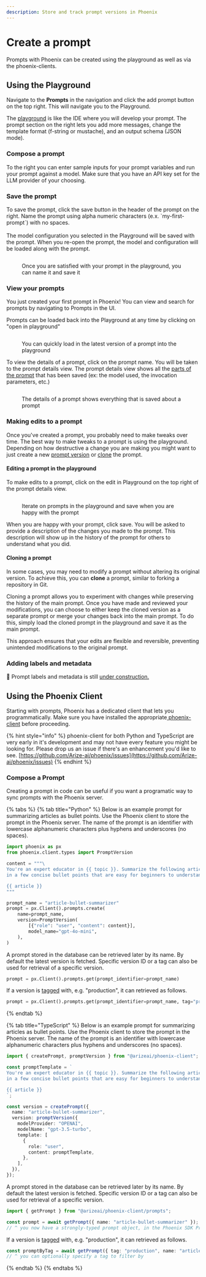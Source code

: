 ```yaml
---
description: Store and track prompt versions in Phoenix
---
```


# Create a prompt

Prompts with Phoenix can be created using the playground as well as via the phoenix-clients.

## Using the Playground

Navigate to the **Prompts** in the navigation and click the add prompt button on the top right. This will navigate you to the Playground.&#x20;

The [playground](../overview-prompts/prompt-playground.md) is like the IDE where you will develop your prompt. The prompt section on the right lets you add more messages, change the template format (f-string or mustache), and an output schema (JSON mode).

### Compose a prompt

To the right you can enter sample inputs for your prompt variables and run your prompt against a model. Make sure that you have an API key set for the LLM provider of your choosing.

### Save the prompt

To save the prompt, click the save button in the header of the prompt on the right. Name the prompt using alpha numeric characters (e.x. \`my-first-prompt\`) with no spaces. \
\
The model configuration you selected in the Playground will be saved with the prompt. When you re-open the prompt, the model and configuration will be loaded along with the prompt.

<figure><img src="https://storage.googleapis.com/arize-phoenix-assets/assets/images/create_prompt.png" alt=""><figcaption><p>Once you are satisfied with your prompt in the playground, you can name it and save it</p></figcaption></figure>

### View your prompts

You just created your first prompt in Phoenix! You can view and search for prompts by navigating to Prompts in the UI.&#x20;

Prompts can be loaded back into the Playground at any time by clicking on "open in playground"

<figure><img src="https://storage.googleapis.com/arize-phoenix-assets/assets/images/open_prompt.gif" alt=""><figcaption><p>You can quickly load in the latest version of a prompt into the playground</p></figcaption></figure>



To view the details of a prompt, click on the prompt name. You will be taken to the prompt details view. The prompt details view shows all the [parts of the prompt](https://app.gitbook.com/s/fqGNxHHFrgwnCxgUBNsJ/prompt-engineering/prompts-concepts#prompt) that has been saved (ex: the model used, the invocation parameters, etc.)

<figure><img src="https://storage.googleapis.com/arize-phoenix-assets/assets/images/prompt_details.png" alt=""><figcaption><p>The details of a prompt shows everything that is saved about a prompt</p></figcaption></figure>



### Making edits to a prompt

Once you've created a prompt, you probably need to make tweaks over time. The best way to make tweaks to a prompt is using the playground.  Depending on how destructive a change you are making you might want to just create a new [prompt version](https://app.gitbook.com/s/fqGNxHHFrgwnCxgUBNsJ/prompt-engineering/prompts-concepts#prompt-version) or [clone](create-a-prompt.md#cloning-a-prompt) the prompt.

#### Editing a prompt in the playground

To make edits to a prompt, click on the edit in Playground on the top right of the prompt details view.

<figure><img src="https://storage.googleapis.com/arize-phoenix-assets/assets/images/prompt_edit.gif" alt=""><figcaption><p>Iterate on prompts in the playground and save when you are happy with the prompt</p></figcaption></figure>

When you are happy with your prompt, click save. You will be asked to provide a description of the changes you made to the prompt. This description will show up in the history of the prompt for others to understand what you did.

#### Cloning a prompt

In some cases, you may need to modify a prompt without altering its original version. To achieve this, you can **clone** a prompt, similar to forking a repository in Git.

Cloning a prompt allows you to experiment with changes while preserving the history of the main prompt. Once you have made and reviewed your modifications, you can choose to either keep the cloned version as a separate prompt or merge your changes back into the main prompt. To do this, simply load the cloned prompt in the playground and save it as the main prompt.

This approach ensures that your edits are flexible and reversible, preventing unintended modifications to the original prompt.

### Adding labels and metadata

:construction: Prompt labels and metadata is still [under construction.](https://github.com/Arize-ai/phoenix/issues/6290)

## Using the Phoenix Client

Starting with prompts, Phoenix has a dedicated client that lets you programmatically. Make sure you have installed the appropriate[ phoenix-client](../../#packages) before proceeding.

{% hint style="info" %}
phoenix-client for both Python and TypeScript are very early in it's development and may not have every feature you might be looking for. Please drop us an issue if there's an enhancement you'd like to see. [https://github.com/Arize-ai/phoenix/issues](https://github.com/Arize-ai/phoenix/issues)
{% endhint %}

### Compose a Prompt

Creating a prompt in code can be useful if you want a programatic way to sync prompts with the Phoenix server.

{% tabs %}
{% tab title="Python" %}
Below is an example prompt for summarizing articles as bullet points. Use the Phoenix client to store the prompt in the Phoenix server. The name of the prompt is an identifier with lowercase alphanumeric characters plus hyphens and underscores (no spaces).

```python
import phoenix as px
from phoenix.client.types import PromptVersion

content = """\
You're an expert educator in {{ topic }}. Summarize the following article
in a few concise bullet points that are easy for beginners to understand.

{{ article }}
"""

prompt_name = "article-bullet-summarizer"
prompt = px.Client().prompts.create(
    name=prompt_name,
    version=PromptVersion(
        [{"role": "user", "content": content}],
        model_name="gpt-4o-mini",
    ),
)
```

A prompt stored in the database can be retrieved later by its name. By default the latest version is fetched. Specific version ID or a tag can also be used for retrieval of a specific version.

```python
prompt = px.Client().prompts.get(prompt_identifier=prompt_name)
```

If a version is [tagged](tag-a-prompt.md) with, e.g. "production", it can retrieved as follows.

```python
prompt = px.Client().prompts.get(prompt_identifier=prompt_name, tag="production")
```
{% endtab %}

{% tab title="TypeScript" %}
Below is an example prompt for summarizing articles as bullet points. Use the Phoenix client to store the prompt in the Phoenix server. The name of the prompt is an identifier with lowercase alphanumeric characters plus hyphens and underscores (no spaces).

```typescript
import { createPrompt, promptVersion } from "@arizeai/phoenix-client";

const promptTemplate = `
You're an expert educator in {{ topic }}. Summarize the following article
in a few concise bullet points that are easy for beginners to understand.

{{ article }}
`;

const version = createPrompt({
  name: "article-bullet-summarizer",
  version: promptVersion({
    modelProvider: "OPENAI",
    modelName: "gpt-3.5-turbo",
    template: [
      {
        role: "user",
        content: promptTemplate,
      },
    ],
  }),
});
```

A prompt stored in the database can be retrieved later by its name. By default the latest version is fetched. Specific version ID or a tag can also be used for retrieval of a specific version.

```typescript
import { getPrompt } from "@arizeai/phoenix-client/prompts";

const prompt = await getPrompt({ name: "article-bullet-summarizer" });
// ^ you now have a strongly-typed prompt object, in the Phoenix SDK Prompt type
```

If a version is [tagged](tag-a-prompt.md) with, e.g. "production",  it can retrieved as follows.

```typescript
const promptByTag = await getPrompt({ tag: "production", name: "article-bullet-summarizer" });
// ^ you can optionally specify a tag to filter by
```
{% endtab %}
{% endtabs %}

